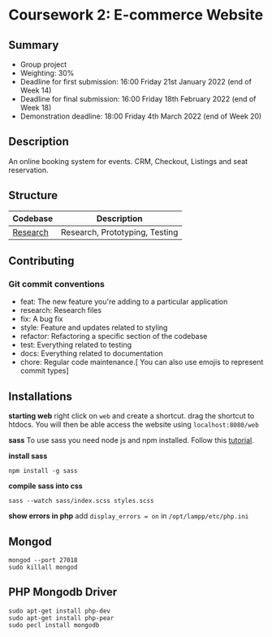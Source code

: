 # Coursework 2: E-commerce Website

## Summary
- Group project
- Weighting: 30%
- Deadline for first submission: 16:00 Friday 21st January 2022 (end of Week 14)
- Deadline for final submission: 16:00 Friday 18th February 2022 (end of Week 18)
- Demonstration deadline: 18:00 Friday 4th March 2022 (end of Week 20)


## Description
An online booking system for events. CRM, Checkout, Listings and seat reservation.


## Structure
| Codebase              |   Description                  |
| :-------------------- | :----------------------------: |
| [Research](research)  | Research, Prototyping, Testing |


## Contributing

### Git commit conventions
- feat: The new feature you're adding to a particular application
- research: Research files
- fix: A bug fix
- style: Feature and updates related to styling
- refactor: Refactoring a specific section of the codebase
- test: Everything related to testing
- docs: Everything related to documentation
- chore: Regular code maintenance.[ You can also use emojis to represent commit types]

## Installations

**starting web**
right click on ```web``` and create a shortcut. drag the shortcut to htdocs. You will then be able access the website using ```localhost:8080/web```

**sass**
To use sass you need node js and npm installed. Follow this [tutorial](https://phoenixnap.com/kb/install-node-js-npm-on-windows).

**install sass**
```
npm install -g sass
```

**compile sass into css**
```
sass --watch sass/index.scss styles.scss
```

**show errors in php**
add ```display_errors = on``` in ```/opt/lampp/etc/php.ini```

## Mongod
```
mongod --port 27018
sudo killall mongod
```

## PHP Mongodb Driver
```
sudo apt-get install php-dev
sudo apt-get install php-pear
sudo pecl install mongodb
```

